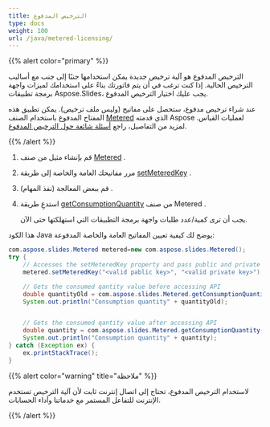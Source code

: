 ```yaml
---
title: الترخيص المدفوع
type: docs
weight: 100
url: /java/metered-licensing/
---
```


{{% alert color="primary" %}} 

الترخيص المدفوع هو آلية ترخيص جديدة يمكن استخدامها جنبًا إلى جنب مع أساليب الترخيص الحالية. إذا كنت ترغب في أن يتم فاتورتك بناءً على استخدامك لميزات واجهة برمجة تطبيقات Aspose.Slides، يجب عليك اختيار الترخيص المدفوع.

عند شراء ترخيص مدفوع، ستحصل على مفاتيح (وليس ملف ترخيص). يمكن تطبيق هذه المفتاح المدفوع باستخدام الصنف [Metered](https://reference.aspose.com/slides/java/com.aspose.slides/metered/) الذي قدمته Aspose لعمليات القياس. لمزيد من التفاصيل، راجع [أسئلة شائعة حول الترخيص المدفوع](https://purchase.aspose.com/faqs/licensing/metered).

{{% /alert %}} 
1. قم بإنشاء مثيل من صنف [Metered](https://reference.aspose.com/slides/java/com.aspose.slides/metered/) .

1. مرر مفاتيحك العامة والخاصة إلى طريقة [setMeteredKey](https://reference.aspose.com/slides/java/com.aspose.slides/metered/#setMeteredKey-java.lang.String-java.lang.String-) .

1. قم ببعض المعالجة (نفذ المهام) .

1. استدعِ طريقة [getConsumptionQuantity](https://reference.aspose.com/slides/java/com.aspose.slides/metered/#getConsumptionQuantity--) من صنف Metered .

   يجب أن ترى كمية/عدد طلبات واجهة برمجة التطبيقات التي استهلكتها حتى الآن.

هذا الكود Java يوضح لك كيفية تعيين المفاتيح العامة والخاصة المدفوعة:

```java
com.aspose.slides.Metered metered=new com.aspose.slides.Metered();
try {
    // Accesses the setMeteredKey property and pass public and private keys as parameters
    metered.setMeteredKey("<valid pablic key>", "<valid private key>");

    // Gets the consumed qantity value before accessing API
    double quantityOld = com.aspose.slides.Metered.getConsumptionQuantity();
    System.out.println("Consumption quantity" + quantityOld);


    // Gets the consumed qantity value after accessing API
    double quantity = com.aspose.slides.Metered.getConsumptionQuantity();
    System.out.println("Consumption quantity" + quantity);
} catch (Exception ex) {
    ex.printStackTrace();
}
```

{{% alert color="warning" title="ملاحظة"  %}} 

لاستخدام الترخيص المدفوع، تحتاج إلى اتصال إنترنت ثابت لأن آلية الترخيص تستخدم الإنترنت للتفاعل المستمر مع خدماتنا وأداء الحسابات.

{{% /alert %}} 